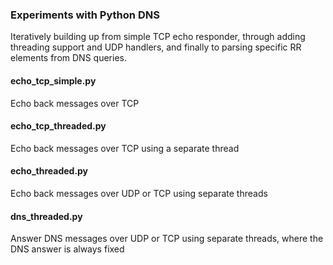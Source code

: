 ### Experiments with Python DNS
Iteratively building up from simple TCP echo responder, through adding threading support and UDP handlers, and finally to parsing specific RR elements from DNS queries.

#### echo_tcp_simple.py
Echo back messages over TCP

#### echo_tcp_threaded.py
Echo back messages over TCP using a separate thread

#### echo_threaded.py
Echo back messages over UDP or TCP using separate threads

#### dns_threaded.py
Answer DNS messages over UDP or TCP using separate threads,
where the DNS answer is always fixed
